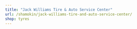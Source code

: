 ```yaml
---
title: "Jack Williams Tire & Auto Service Center"
url: /shamokin/jack-williams-tire-and-auto-service-center/
shop: tyres
---
```

